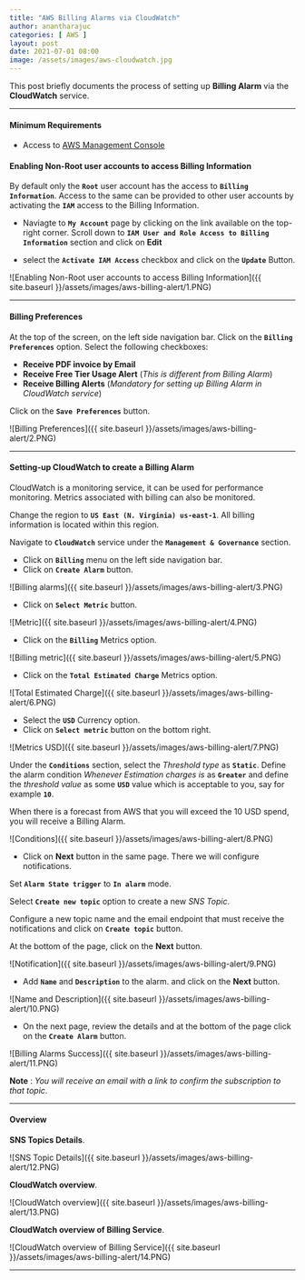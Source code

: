 ```yaml
---
title: "AWS Billing Alarms via CloudWatch"
author: anantharajuc
categories: [ AWS ]
layout: post
date: 2021-07-01 08:00
image: /assets/images/aws-cloudwatch.jpg
---
```


This post briefly documents the process of setting up **Billing Alarm** via the **CloudWatch** service.

---

#### Minimum Requirements

- Access to [AWS Management Console](https://aws.amazon.com/console/)

#### Enabling Non-Root user accounts to access Billing Information

By default only the **`Root`** user account has the access to **`Billing Information`**. Access to the same can be provided to other user accounts by activating the **`IAM`** access to the Billing Information.

- Naviagte to **`My Account`** page by clicking on the link available on the top-right corner. Scroll down to **`IAM User and Role Access to Billing Information`** section and click on **Edit**

- select the **`Activate IAM Access`** checkbox and click on the **`Update`** Button.

![Enabling Non-Root user accounts to access Billing Information]({{ site.baseurl }}/assets/images/aws-billing-alert/1.PNG)  

---

#### Billing Preferences

At the top of the screen, on the left side navigation bar. Click on the **`Billing Preferences`** option. Select the following checkboxes:

- **Receive PDF invoice by Email**  
- **Receive Free Tier Usage Alert** (*This is different from Billing Alarm*)   
- **Receive Billing Alerts** (*Mandatory for setting up Billing Alarm in CloudWatch service*)  

Click on the **`Save Preferences`** button.

![Billing Preferences]({{ site.baseurl }}/assets/images/aws-billing-alert/2.PNG)  

---

#### Setting-up CloudWatch to create a Billing Alarm

CloudWatch is a monitoring service, it can be used for performance monitoring. Metrics associated with billing can also be monitored.

Change the region to **`US East (N. Virginia) us-east-1`**. All billing information is located within this region.

Navigate to **`CloudWatch`** service under the **`Management & Governance`** section.

- Click on **`Billing`** menu on the left side navigation bar. 
- Click on **`Create Alarm`** button.

![Billing alarms]({{ site.baseurl }}/assets/images/aws-billing-alert/3.PNG)  

- Click on **`Select Metric`** button.

![Metric]({{ site.baseurl }}/assets/images/aws-billing-alert/4.PNG)  

- Click on the **`Billing`** Metrics option.

![Billing metric]({{ site.baseurl }}/assets/images/aws-billing-alert/5.PNG)  

- Click on the **`Total Estimated Charge`** Metrics option.

![Total Estimated Charge]({{ site.baseurl }}/assets/images/aws-billing-alert/6.PNG)  

- Select the **`USD`** Currency option.
- Click on **`Select metric`** button on the bottom right.

![Metrics USD]({{ site.baseurl }}/assets/images/aws-billing-alert/7.PNG)  

Under the **`Conditions`** section, select the *Threshold type* as **`Static`**. Define the alarm condition *Whenever Estimation charges is* as **`Greater`** and define the *threshold value* as some **`USD`** value which is acceptable to you, say for example **`10`**.

When there is a forecast from AWS that you will exceed the 10 USD spend, you will receive a Billing Alarm.

![Conditions]({{ site.baseurl }}/assets/images/aws-billing-alert/8.PNG)  

- Click on **Next** button in the same page. There we will configure notifications.

Set **`Alarm State trigger`** to **`In alarm`** mode.

Select **`Create new topic`** option to create a new *SNS Topic*.

Configure a new topic name and the email endpoint that must receive the notifications and click on **`Create topic`** button.

At the bottom of the page, click on the **Next** button.

![Notification]({{ site.baseurl }}/assets/images/aws-billing-alert/9.PNG)  

- Add **`Name`** and **`Description`** to the alarm. and click on the **Next** button.

![Name and Description]({{ site.baseurl }}/assets/images/aws-billing-alert/10.PNG)  

- On the next page, review the details and at the bottom of the page click on the **`Create Alarm`** button.

![Billing Alarms Success]({{ site.baseurl }}/assets/images/aws-billing-alert/11.PNG)  

**Note** : *You will receive an email with a link to confirm the subscription to that topic*.

---

#### Overview

**SNS Topics Details**.

![SNS Topic Details]({{ site.baseurl }}/assets/images/aws-billing-alert/12.PNG)  

**CloudWatch overview**.

![CloudWatch overview]({{ site.baseurl }}/assets/images/aws-billing-alert/13.PNG)  

**CloudWatch overview of Billing Service**.

![CloudWatch overview of Billing Service]({{ site.baseurl }}/assets/images/aws-billing-alert/14.PNG)  

---
